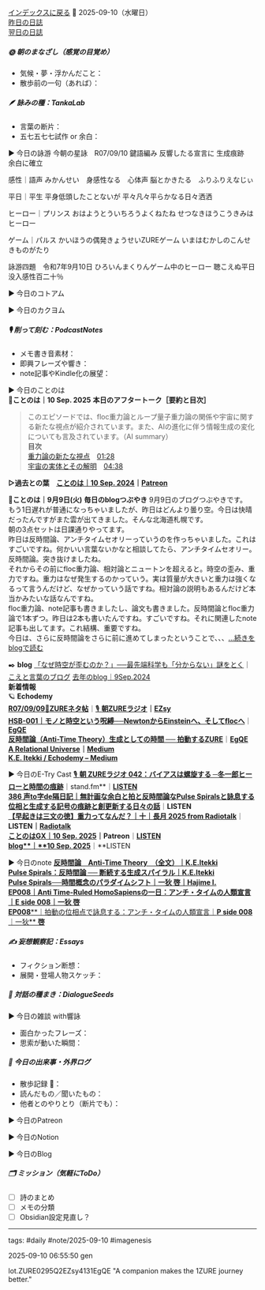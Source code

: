 [インデックスに戻る](../../../DialogueSeeds_2025-26.md)
📅 2025-09-10（水曜日）  
[昨日の日誌](20250909.md)  
[翌日の日誌](20250911.md)

##### 🌞 朝のまなざし（感覚の目覚め）
- 気候・夢・浮かんだこと：
- 散歩前の一句（あれば）：

##### 🪶 詠みの種：TankaLab
- 言葉の断片：
- 五七五七七試作 or 余白：

▶︎ 今日の詠游
今朝の星詠　R07/09/10
鍵語編み
反響したる宣言に
生成痕跡　余白に確立

感性｜語声
みかんせい　身感性なる　心体声
脳とかきたる　ふりふりえなじぃ

平日｜平生
平身低頭したことないが
平々凡々平らかなる日々洒洒

ヒーロー｜プリンス
おはようとういちろうよくねたね
せつなきほうこうきみはヒーロー

ゲーム｜パルス
かいほうの偶発きょうせいZUREゲーム
いまはむかしのこんせきものがたり

詠游四題　令和7年9月10日
ひろいんまくりんゲーム中のヒーロー
聴こえぬ平日没入感性百二十％

▶︎ 今日のコトアム

▶︎ 今日のカクヨム

##### 🎙 削って刻む：PodcastNotes
- メモ書き音素材：
- 即興フレーズや響き：
- note記事やKindle化の展望：

▶︎ 今日のことのは  
🍃**ことのは｜10 Sep. 2025**
**本日のアフタートーク［要約と目次］**
> このエピソードでは、floc重力論とループ量子重力論の関係や宇宙に関する新たな視点が紹介されています。また、AIの進化に伴う情報生成の変化についても言及されています。（AI summary）  
> **目次**  
> [重力論の新たな視点](https://listen.style/p/patreon/rfjwjui0#chapter2)　[01:28](https://listen.style/p/patreon/rfjwjui0#chapter2)  
> [宇宙の実体とその解明](https://listen.style/p/patreon/rfjwjui0#chapter3)　[04:38](https://listen.style/p/patreon/rfjwjui0#chapter3)  

**▷過去との葉**　[**ことのは｜10 Sep. 2024**](https://listen.style/p/radiocampus/hu6m5or9)**｜**[**Patreon**](https://www.patreon.com/posts/kotonoha-10-sep-111862470)

🍁**ことのは｜9月9日(火)**
**毎日のblogつぶやき**
9月9日のブログつぶやきです。  
もう1日遅れが普通になっちゃいましたが、昨日はどんより曇り空。今日は快晴だったんですがまた雲が出てきました。そんな北海道札幌です。  
朝の3点セットは日課通りやってます。  
昨日は反時間論、アンチタイムセオリーっていうのを作っちゃいました。これはすごいですね。何かいい言葉ないかなと相談してたら、アンチタイムセオリー。反時間論。突き抜けましたね。  
それからその前にfloc重力論、相対論とニュートンを超えると。時空の歪み、重力ですね。重力はなぜ発生するのかっていう。実は質量が大きいと重力は強くなるって言うんだけど、なぜかっていう話ですね。相対論の説明もあるんだけど本当かみたいな話なんですね。  
floc重力論、note記事も書きましたし、論文も書きました。反時間論とfloc重力論で1本ずつ。昨日は2本も書いたんですね。すごいですね。それに関連したnote記事も出してます。これ結構、重要ですね。  
今日は、さらに反時間論をさらに前に進めてしまったということで、、、[…続きをblogで読む](https://jimt.hatenablog.com/entry/2025/09/10/231723#-%E4%BB%8A%E6%97%A5%E3%81%AE%E3%81%A4%E3%81%B6%E3%82%84%E3%81%8D9-Sep-2025)  

✒️ **blog**
[「なぜ時空が歪むのか？」──最先端科学も「分からない」謎をとく](https://jimt.hatenablog.com/entry/2025/09/10/231723)｜[こえと言葉のブログ](https://jimt.hatenablog.com/)
[去年のblog｜9Sep.2024](https://jimt.hatenablog.com/entry/2025/09/10/231723#%E5%8E%BB%E5%B9%B4%E3%81%AEblog9Sep2024)  
**新着情報**  
🪐 **Echodemy**  
[**R07/09/09**📓**ZUREネタ帖**](https://ezsy.super.site/zurerazi/r070909zure%e3%83%8d%e3%82%bf%e5%b8%96)｜[🎙️ **朝ZUREラジオ**](https://ezsy.super.site/zurerazi)**｜**[**EZsy**](https://ezsy.super.site/)  
[**HSB-001｜モノと時空という呪縛──NewtonからEinsteinへ、そしてflocへ**](https://camp-us.net/articles/HSB-001_Mono-Spacetime-Bias.html)｜[**EgQE**](https://camp-us.net/WhatsNew.html)  
[**反時間論（Anti-Time Theory）生成としての時間 ── 拍動するZURE**](https://camp-us.net/articles/HEG-1_RU_Anti-Time-Theory.html)｜[**EgQE**](https://camp-us.net/WhatsNew.html)  
[**A Relational Universe**](https://egqe.medium.com/heg-1-ru-a-relational-universe-becb98777006)**｜**[**Medium**](https://egqe.medium.com/)  
[**K.E. Itekki / Echodemy – Medium**](https://egqe.medium.com/)  

▶︎ 今日のE-Try Cast
[🎙️ **朝 ZUREラジオ 042：バイアスは螺旋する ─冬一郎ヒーローと時間の痕跡**](https://stand.fm/episodes/68c0acc55105823806ff57c7)｜stand.fm**｜**[LISTEN](https://listen.style/p/campusfm6214/skquhbdv)  
[**386 声to字de隔日記｜無計画な余白と拍と反時間論なPulse Spiralsと詠息する位相と生成する記号の痕跡と創更新する日々の話**](https://listen.style/p/cafe/qi7v1esc)**｜**LISTEN  
[**【早起きは三文の徳】重力ってなんだ？｜十｜長月 2025 from Radiotalk**](https://listen.style/p/twilight/j82xnc5h)**｜**LISTEN｜[Radiotalk](https://radiotalk.jp/talk/1348114)  
[**ことのはGX｜10 Sep. 2025**](https://www.patreon.com/posts/kotonohagx-10-138634647?utm_medium=clipboard_copy&utm_source=copyLink&utm_campaign=postshare_creator&utm_content=join_link)｜Patreon**｜**[LISTEN](https://listen.style/p/radiocampus/lbtv80ne)  
[**blog****｜****10 Sep. 2025**](https://listen.style/p/inmymind/9zbfqkod)**｜**LISTEN

▶︎ 今日のnote
[**反時間論　Anti-Time Theory　（全文）｜K.E.Itekki**](https://note.com/k_itekki/n/n0909f76b66a7)  
[**Pulse Spirals：反時間論 ── 断続する生成スパイラル｜K.E.Itekki**](https://note.com/k_itekki/n/n8ebc4f8a03ef)  
[**Pulse Spirals──時間概念のパラダイムシフト｜一狄 啓｜Hajime I.**](https://note.com/takahashihajime/n/n9ab8b60103c9)  
[**EP008｜Anti Time-Ruled HomoSapiensの一日：アンチ・タイムの人類宣言｜E side 008｜一狄 啓**](https://note.com/takahashihajime/n/nbc0f1ecb4735)  
[**EP008****｜拍動の位相点で詠息する：アンチ・タイムの人類宣言｜****P side 008****｜一狄** **啓**](https://note.com/takahashihajime/n/n79eb9f022817)
##### ✍️ 妄想観察記：Essays
- フィクション断想：
- 展開・登場人物スケッチ：

##### 🌱 対話の種まき：DialogueSeeds
▶︎ 今日の雑談 with響詠

- 面白かったフレーズ：
- 思索が動いた瞬間：

##### 📌 今日の出来事・外界ログ
- 散歩記録 🐾：
- 読んだもの／聞いたもの：
- 他者とのやりとり（断片でも）：

▶︎ 今日のPatreon

▶︎ 今日のNotion

▶︎ 今日のBlog

##### 🗂 ミッション（気軽にToDo）
- [ ] 詩のまとめ
- [ ] メモの分類
- [ ] Obsidian設定見直し？

---
tags: #daily #note/2025-09-10 #imagenesis

2025-09-10 06:55:50  gen

lot.ZURE0295Q2EZsy4131EgQE
"A companion makes the 1ZURE journey better."